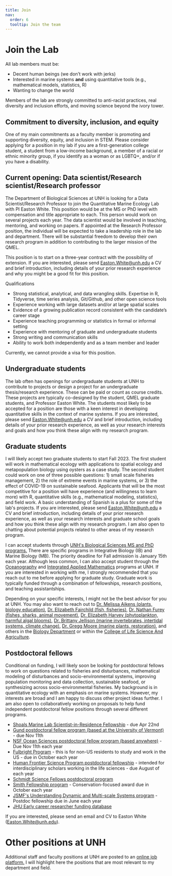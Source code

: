 ```yaml
---
title: Join
nav:
  order: 6
  tooltip: Join the team
---
```


# <i class="fas join"></i>Join the Lab


All lab members must be:
- Decent human beings (we don’t work with jerks) 
- Interested in marine systems **and** using quantitative tools (e.g., mathematical models, statistics, R)
- Wanting to change the world

Members of the lab are strongly committed to anti-racist practices, real diversity and inclusion efforts, and moving science beyond the ivory tower.

## Commitment to diversity, inclusion, and equity

One of my main commitments as a faculty member is promoting and supporting diversity, equity, and inclusion in STEM. Please consider applying for a position in my lab if you are a first-generation college student, a student from a low-income background, a member of a racial or ethnic minority group, if you identify as a woman or as LGBTQ+, and/or if you have a disability.


## Current opening: Data scientist/Research scientist/Research professor 

The Department of Biological Sciences at UNH is looking for a Data Scientist/Research Professor to join the Quantitative Marine Ecology Lab with PI Easton White. This position would be at the MS or PhD level with compensation and title appropriate to each. This person would work on several projects each year. The data scientist would be involved in teaching, mentoring, and working on papers. If appointed at the Research Professor position, the individual will be expected to take a leadership role in the lab and department. There will be substantial freedom to develop their own research program in addition to contributing to the larger mission of the QMEL.

This position is to start on a three-year contract with the possibility of extension. If you are interested, please send <Easton.White@unh.edu> a CV and brief introduction, including details of your prior research experience and why you might be a good fit for this position.

Qualifications

- Strong statistical, analytical, and data wrangling skills. Expertise in R, Tidyverse, time series analysis, Git/Github, and other open science tools
- Experience working with large datasets and/or at large spatial scales
- Evidence of a growing publication record consistent with the candidate’s career stage
- Experience teaching programming or statistics in formal or informal setting
- Experience with mentoring of graduate and undergraduate students
- Strong writing and communication skills
- Ability to work both independently and as a team member and leader


Currently, we cannot provide a visa for this position. 




## Undergraduate students

The lab often has openings for undergraduate students at UNH to contribute to projects or design a project for an undergraduate thesis/research experience. These can be paid or count as course credits. These projects are typically co-designed by the student, QMEL graduate students, and Professor Easton White. The students most likely to be accepted for a position are those with a keen interest in developing quantitative skills in the context of marine systems. If you are interested, please send <Easton.White@unh.edu> a CV and brief introduction, including details of your prior research experience, as well as your research interests and goals and how you think these align with my research program.


## Graduate students

I will likely accept two graduate students to start Fall 2023. The first student will work in mathematical ecology with applications to spatial ecology and metapopulation biology using oysters as a case study. The second student could work on one of three possible questions: 1) small scale fisheries management, 2) the role of extreme events in marine systems, or 3) the effect of COVID-19 on sustainable seafood. Applicants that will be the most competitive for a position will have experience (and willingness to learn more) with R, quantitative skills (e.g., mathematical modeling, statistics), and field work. A basic understanding of Spanish is a plus for some of the lab's projects. If you are interested, please send <Easton.White@unh.edu> a CV and brief introduction, including details of your prior research experience, as well as your research interests and graduate school goals and how you think these align with my research program. I am also open to chatting about potential projects related to other areas of my research program. 

I can accept students through [UNH's Biological Sciences MS and PhD programs.](https://colsa.unh.edu/biological-sciences) There are specific programs in Integrative Biology (IB) and Marine Biology (MB). The priority deadline for Fall admission is January 15th each year. Although less common, I can also accept student through the [Oceanography](https://ceps.unh.edu/earth-sciences/academics) and [Integrated Applied Mathematics](https://ceps.unh.edu/integrated-applied-mathematics/academics) programs at UNH. If you are interested in working with me, I strongly recommended that you reach out to me before applying for graduate study. Graduate work is typically funded through a combination of fellowships, research positions, and teaching assistantships. 

Depending on your specific interests, I might not be the best advisor for you at UNH. You may also want to reach out to [Dr. Melissa Aikens (plants, biology education)](https://colsa.unh.edu/person/melissa-aikens), [Dr. Elizabeth Fairchild (fish, fisheries)](https://colsa.unh.edu/person/elizabeth-fairchild), [Dr. Nathan Furey (fishes, sharks, animal movement)](https://colsa.unh.edu/person/nathan-furey), [Dr. Elizabeth Harvey (phytoplankton, harmful algal blooms)](https://colsa.unh.edu/person/elizabeth-harvey), [Dr. Brittany Jellison (marine invertebrates, intertidal systems, climate change)](https://colsa.unh.edu/person/brittany-jellison), [Dr. Gregg Moore (marine plants, restoration)](https://colsa.unh.edu/person/gregg-moore), and others in the [Biology Department](https://colsa.unh.edu/biological-sciences/people) or within the [College of Life Science And Agriculture](https://colsa.unh.edu/). 


## Postdoctoral fellows

Conditional on funding, I will likely soon be looking for postdoctoral fellows to work on questions related to fisheries and disturbances, mathematical modeling of disturbances and socio-environmental systems, improving population monitoring and data collection, sustainable seafood, or synthesizing across socio-environmental fisheries. My background is in quantitative ecology with an emphasis on marine systems. However, my interests are broad and I am happy to discuss other project ideas further. I am also open to collaboratively working on proposals to help fund independent postdoctoral fellow positions through several different programs.

- [Shoals Marine Lab Scientist-in-Residence Fellowship](https://www.shoalsmarinelaboratory.org/sirf) - due Apr 22nd
- [Gund postdoctoral fellow program (based at the University of Vermont)](http://go.uvm.edu/nia9k) - due Nov 11th
- [NSF Ocean Sciences postdoctoral fellow program (based anywhere)](https://beta.nsf.gov/funding/opportunities/ocean-sciences-postdoctoral-research-fellowships-oce-prf-0) - Due Nov 11th each year
- [Fulbright Program](https://us.fulbrightonline.org/) - this is for non-US residents to study and work in the US - due in October each year
- [Human Frontier Science Program postdoctoral fellowship](https://www.hfsp.org/funding/hfsp-funding/postdoctoral-fellowships) - intended for interdisciplinary scholars working in the life sciences - due August of each year
- [Schmidt Science Fellows postdoctoral program](https://schmidtsciencefellows.org/selection/)
- [Smith Fellowship program](https://conbio.org/mini-sites/smith-fellows) - Conservation-focused award due in October each year
- [JSMF's Understanding Dynamic and Multi-scale Systems program](https://www.jsmf.org/apply/fellowship/) - Postdoc fellowship due in June each year
- [JHU Early career researcher funding database](https://research.jhu.edu/rdt/funding-opportunities/early-career/) 

If you are interested, please send an email and CV to Easton White (<Easton.White@unh.edu>). 





# Other positions at UNH

Additional staff and faculty positions at UNH are posted to an [online job platform.](https://jobs.usnh.edu/) I will highlight here the positions that are most relevant to my department and field.


